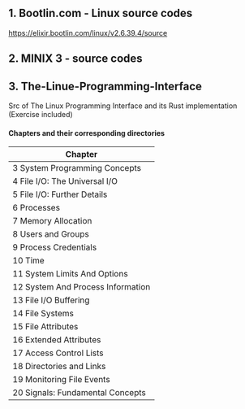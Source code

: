 
## 1. Bootlin.com - Linux source codes

https://elixir.bootlin.com/linux/v2.6.39.4/source

## 2. MINIX 3 - source codes

## 3. The-Linue-Programming-Interface
Src of The Linux Programming Interface and its Rust implementation (Exercise included)

#### Chapters and their corresponding directories
|Chapter|
|-------|
|3 System Programming Concepts
|4 File I/O: The Universal I/O
|5 File I/O: Further Details
|6 Processes
|7 Memory Allocation
|8 Users and Groups
|9 Process Credentials
|10 Time
|11 System Limits And Options
|12 System And Process Information
|13 File I/O Buffering
|14 File Systems
|15 File Attributes
|16 Extended Attributes
|17 Access Control Lists 
|18 Directories and Links
|19 Monitoring File Events
|20 Signals: Fundamental Concepts
